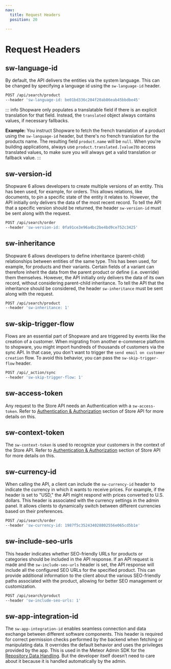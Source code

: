 ```yaml
---
nav:
  title: Request Headers
  position: 20

---
```


# Request Headers

## sw-language-id

By default, the API delivers the entities via the system language. This can be changed by specifying a language id using the `sw-language-id` header.

```bash
POST /api/search/product
--header 'sw-language-id: be01bd336c204f20ab86eab45bbdbe45'
```

::: info
Shopware only populates a translatable field if there is an explicit translation for that field. Instead, the `translated` object always contains values, if necessary fallbacks.

**Example:** You instruct Shopware to fetch the french translation of a product using the `sw-language-id` header, but there's no french translation for the products name. The resulting field `product.name` will be `null`. When you're building applications, always use `product.translated.[value]`to access translated values, to make sure you will always get a valid translation or fallback value.
:::

## sw-version-id

Shopware 6 allows developers to create multiple versions of an entity. This has been used, for example, for orders. This allows relations, like documents, to pin a specific state of the entity it relates to. However, the API initially only delivers the data of the most recent record. To tell the API that a specific version should be returned, the header `sw-version-id` must be sent along with the request.

```bash
POST /api/search/order
--header 'sw-version-id: 0fa91ce3e96a4bc2be4bd9ce752c3425'
```

## sw-inheritance

Shopware 6 allows developers to define inheritance \(parent-child\) relationships between entities of the same type. This has been used, for example, for products and their variants. Certain fields of a variant can therefore inherit the data from the parent product or define \(i.e. override\) them themselves. However, the API initially only delivers the data of its own record, without considering parent-child inheritance. To tell the API that the inheritance should be considered, the header `sw-inheritance` must be sent along with the request.

```bash
POST /api/search/product
--header 'sw-inheritance: 1'
```

## sw-skip-trigger-flow

Flows are an essential part of Shopware and are triggered by events like the creation of a customer. When migrating from another e-commerce platform to shopware, you might import hundreds of thousands of customers via the sync API. In that case, you don't want to trigger the `send email on customer creation` flow. To avoid this behavior, you can pass the `sw-skip-trigger-flow` header.

```bash
POST /api/_action/sync
--header 'sw-skip-trigger-flow: 1'
```

## sw-access-token

Any request to the Store API needs an Authentication with a `sw-access-token`. Refer to [Authentication & Authorization](https://shopware.stoplight.io/docs/store-api/8e1d78252fa6f-authentication-and-authorisation) section of Store API for more details on this.

## sw-context-token

The `sw-context-token` is used to recognize your customers in the context of the Store API. Refer to [Authentication & Authorization](https://shopware.stoplight.io/docs/store-api/8e1d78252fa6f-authentication-and-authorisation) section of Store API for more details on this.

## sw-currency-id

When calling the API, a client can include the `sw-currency-id` header to indicate the currency in which it wants to receive prices. For example, if the header is set to "USD," the API might respond with prices converted to U.S. dollars. This header is associated with the currency settings in the admin panel. It allows clients to dynamically switch between different currencies based on their preferences.

```bash
POST /api/search/order
--header 'sw-currency-id: 1987f5c352434028802556e065cd5b1e'
```

## sw-include-seo-urls

This header indicates whether SEO-friendly URLs for products or categories should be included in the API response. If an API request is made and the `sw-include-seo-urls` header is set, the API response will include all the configured SEO URLs for the specified product. This can provide additional information to the client about the various SEO-friendly paths associated with the product, allowing for better SEO management or customization.

```bash
POST /api/search/product
--header 'sw-include-seo-urls: 1'
```

## sw-app-integration-id

The `sw-app-integration-id` enables seamless connection and data exchange between different software components. This header is required for correct permission checks performed by the backend when fetching or manipulating data. It overrides the default behavior and uses the privileges provided by the app. This is used in the Meteor Admin SDK for the [Repository Data Handling](/resources/admin-extension-sdk/api-reference/data/repository). But the developer itself doesn’t need to care about it because it is handled automatically by the admin.
